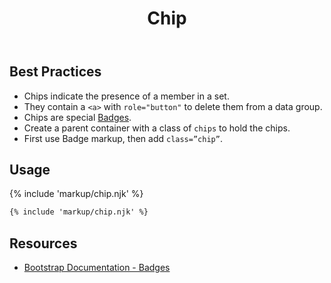 ﻿---
title: Chip
summary: Chips allow users to see items added to or removed from a set.
tags: components, chips
layout: guide
eleventyNavigation:
  key: Chip
  parent: Components
  order: 140
  excerpt: Chips allow users to see items added to or removed from a set.
  img: /img/illustrations/illus-chips.svg
---

## Best Practices

- Chips indicate the presence of a member in a set.
- They contain a `<a>` with `role="button"` to delete them from a data group.
- Chips are special [Badges](/components/badges).
- Create a parent container with a class of `chips` to hold the chips.
- First use Badge markup, then add `class=”chip”`. 

## Usage

{% include 'markup/chip.njk' %}

``` html
{% include 'markup/chip.njk' %}
```

## Resources
* [Bootstrap Documentation - Badges](https://getbootstrap.com/docs/5.2/components/badge/)
